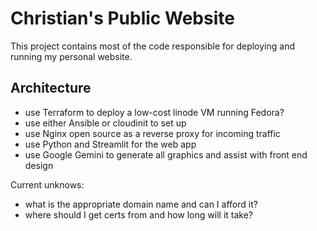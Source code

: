 # Christian's Public Website

This project contains most of the code responsible for deploying and running my personal website.

## Architecture

- use Terraform to deploy a low-cost linode VM running Fedora?
- use either Ansible or cloudinit to set up
- use Nginx open source as a reverse proxy for incoming traffic
- use Python and Streamlit for the web app
- use Google Gemini to generate all graphics and assist with front end design

Current unknows:

- what is the appropriate domain name and can I afford it?
- where should I get certs from and how long will it take?


